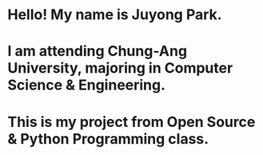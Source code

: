 # Hello! My name is Juyong Park.
# I am attending Chung-Ang University, majoring in Computer Science & Engineering.
# This is my project from Open Source & Python Programming class.
